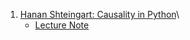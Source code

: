 1. [Hanan Shteingart: Causality in Python](https://youtu.be/8ZxDno8Rr6g)\
    - [Lecture Note](./Note/Causality_in_Python_Hanan_Shteingart.md)
